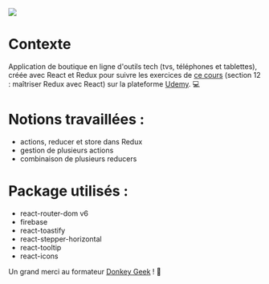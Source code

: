![](https://upload.wikimedia.org/wikipedia/commons/thumb/e/e3/Udemy_logo.svg/2560px-Udemy_logo.svg.png)
# Contexte
Application de boutique en ligne d'outils tech (tvs, téléphones et tablettes), créée avec React et Redux pour suivre les exercices de [ce cours](https://www.udemy.com/course/formation-react-js-pour-tous/) (section 12 : maîtriser Redux avec React) sur la plateforme [Udemy](https://www.udemy.com/). 💻

# Notions travaillées :
* actions, reducer et store dans Redux
* gestion de plusieurs actions 
* combinaison de plusieurs reducers

# Package utilisés :
* react-router-dom v6
* firebase
* react-toastify
* react-stepper-horizontal
* react-tooltip
* react-icons

Un grand merci au formateur [Donkey Geek](https://github.com/DonkeyGeek) ! 🙏
